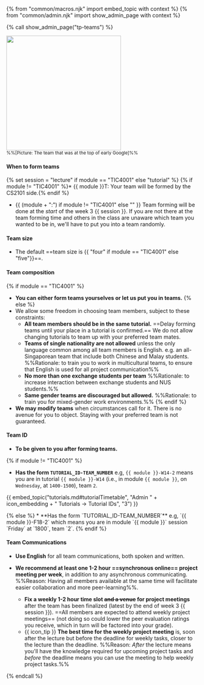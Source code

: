 {% from "common/macros.njk" import embed_topic with context %}
{% from "common/admin.njk" import show_admin_page with context %}

{% call show_admin_page("tp-teams") %}
<div id="main">

<img src="{{baseUrl}}/admin/images/team.png" width="300px"><br>
<small>%%[Picture: The team that was at the top of early Google]%%</small>
<p/>

#### When to form teams

{% set session = "lecture" if module == "TIC4001" else "tutorial" %}
{% if module != "TIC4001" %}* {{ module }}T: Your team will be formed by the CS2101 side.{% endif %}
* {{ (module + ":") if module != "TIC4001" else "" }} Team forming will be done at the _start_ of the week 3 {{ session }}. If you are not there at the team forming time and others in the class are unaware which team you wanted to be in, we'll have to put you into a team randomly.

#### Team size

* The default ==team size is {{ "four" if module == "TIC4001" else "five"}}==.

#### Team composition

{% if module == "TIC4001" %}
* **You can either form teams yourselves or let us put you in teams.**
{% else %}
* We allow some freedom in choosing team members, subject to these constraints:
  * **All team members should be in the same tutorial.** ==Delay forming teams until your place in a tutorial is confirmed.== We do not allow changing tutorials to team up with your preferred team mates.
  * **Teams of single nationality are not allowed**  unless the only language common among all team members is English. e.g. an all-Singaporean team that include both Chinese and Malay students. %%Rationale: to train you to work in multicultural teams, to ensure that English is used for all project communication%%
  * **No more than one exchange students per team** %%Rationale: to increase interaction between exchange students and NUS students.%%
  * **Same gender teams are discouraged but allowed.** %%Rationale: to train you for mixed-gender work environments.%%
{% endif %}
* **We may modify teams** when circumstances call for it. There is no avenue for you to object. Staying with your preferred team is not guaranteed.

</div>
<div id="teamIdFormat">

#### Team ID

* **To be given to you after forming teams.**

{% if module != "TIC4001" %}
* **Has the form `TUTORIAL_ID-TEAM_NUMBER`** e.g, `{{ module }}-W14-2` means you are in tutorial `{{ module }}-W14` (i.e., in module `{{ module }}`, on `Wednesday`, at `1400-1500`), team `2`.

<div class="indented-level2">

{{ embed_topic("tutorials.md#tutorialTimetable", "Admin " + icon_embedding + " Tutorials → Tutorial IDs", "3") }}
</div>
{% else %}
* **Has the form `TUTORIAL_ID-TEAM_NUMBER`** e.g, `{{ module }}-F18-2` which means you are in module `{{ module }}` session `Friday` at `1800`, team `2`.
{% endif %}

</div>
<div id="teamCommunication">

#### Team Communications

* **Use English** for all team communications, both spoken and written.
* **We recommend at least one 1-2 hour ==synchronous online== project meeting per week**, in addition to any asynchronous communicating. %%Reason: Having all members available at the same time will facilitate easier collaboration and more peer-learning%%.
  <!--* **We recommend at least one 1-2 hour ==face-to-face== project meeting per week**, in addition to any online meetings. %%Reason: you need to know how to run both types of project meetings%%. The project meeting time can be used to discuss project related things, but also, can be used as a time for team members to work on the project tasks individually (having all members in the same place will facilitate easier collaboration and more peer-learning).-->

  * **Fix a weekly 1-2 hour time slot ~~and a venue~~ for project meetings** after the team has been finalized (latest by the end of week 3 {{ session }}). ==All members are expected to attend weekly project meetings== (not doing so could lower the peer evaluation ratings you receive, which in turn will be factored into your grade).
  * {{ icon_tip }} **The best time for the weekly project meeting** is, soon after the lecture but before the deadline for weekly tasks, closer to the lecture than the deadline. %%Reason: _After_ the lecture means you'll have the knowledge required for upcoming project tasks and _before_ the deadline means you can use the meeting to help weekly project tasks.%%

</div>

{% endcall %}
